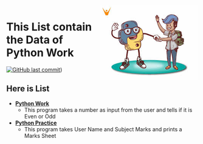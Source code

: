 <img src="Python.jpg" align="right" />

# This List contain the Data of Python Work
[![GitHub last commit](https://github.com/samiwadh/Advance-Programming-Navttc)](https://github.com/samiwadh/Advance-Programming-Navttc/tree/main/Pyhton%20Work))



## Here is List

 - **[Python Work ](https://github.com/samiwadh/Advance-Programming-Navttc/tree/main/Pyhton%20Work)**
	 - This program takes a number as input from the user and tells if it is Even or Odd
 - **[Python Practice](https://github.com/samiwadh/Advance-Programming-Navttc/tree/main/Python%20Practice)**
	 - This program takes User Name and Subject Marks and prints a Marks Sheet
 

